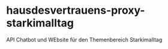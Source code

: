 # hausdesvertrauens-proxy-starkimalltag
API Chatbot und WEbsite für den Themenbereich Starkimalltag
